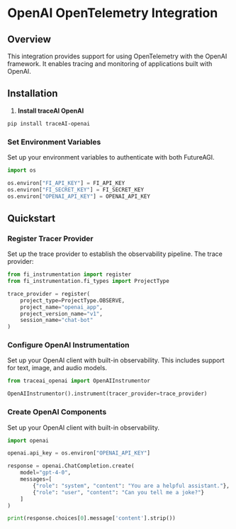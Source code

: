 # OpenAI OpenTelemetry Integration

## Overview
This integration provides support for using OpenTelemetry with the OpenAI framework. It enables tracing and monitoring of applications built with OpenAI.

## Installation

1. **Install traceAI OpenAI**

```bash
pip install traceAI-openai
```


### Set Environment Variables
Set up your environment variables to authenticate with both FutureAGI.

```python
import os

os.environ["FI_API_KEY"] = FI_API_KEY
os.environ["FI_SECRET_KEY"] = FI_SECRET_KEY
os.environ["OPENAI_API_KEY"] = OPENAI_API_KEY
```

## Quickstart

### Register Tracer Provider
Set up the trace provider to establish the observability pipeline. The trace provider:

```python
from fi_instrumentation import register
from fi_instrumentation.fi_types import ProjectType

trace_provider = register(
    project_type=ProjectType.OBSERVE,
    project_name="openai_app",
    project_version_name="v1",
    session_name="chat-bot"
)
```

### Configure OpenAI Instrumentation
Set up your OpenAI client with built-in observability. This includes support for text, image, and audio models.

```python
from traceai_openai import OpenAIInstrumentor

OpenAIInstrumentor().instrument(tracer_provider=trace_provider)
```

### Create OpenAI Components
Set up your OpenAI client with built-in observability.  

```python
import openai

openai.api_key = os.environ["OPENAI_API_KEY"]

response = openai.ChatCompletion.create(
    model="gpt-4-0",
    messages=[
        {"role": "system", "content": "You are a helpful assistant."},
        {"role": "user", "content": "Can you tell me a joke?"}
    ]
)

print(response.choices[0].message['content'].strip())
```

